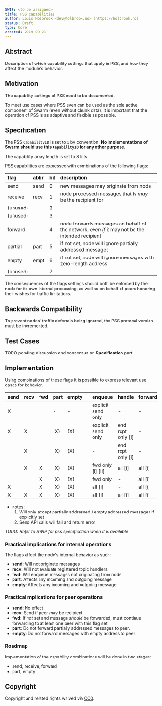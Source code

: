```yaml
---
SWIP: <to be assigned>
title: PSS capabilities
author: Louis Holbrook <dev@holbrook.no> (https://holbrook.no)
status: Draft
type: Core
created: 2019-09-21
---
```


## Abstract

Description of which capability settings that apply in PSS, and how they affect the module's behavior.

## Motivation

The capability settings of PSS need to be documented.

To meet use cases where PSS even can be used as the sole active component of Swarm (even without chunk data), it is important that the operation of PSS is as adaptive and flexible as possible.

## Specification

The PSS `CapabilityID` is set to `1` by convention. **No implementations of Swarm should use this `CapabilityID` for any other purpose.**

The capability array length is set to 8 bits.

PSS capabilities are expressed with combinations of the following flags:

|flag|abbr|bit|description|
|:---|:--|:--|:---|
|send|send|0|new messages may originate from node|
|receive|recv|1|node processed messages that is _may_ be the recipient for|
|(unused)| |2| |
|(unused)| |3| |
|forward| |4|node forwards messages on behalf of the network, _even if_ it may not be the intended recipient|
|partial|part|5|if not set, node will ignore partially addressed messages|
|empty|empt|6|if not set, node will ignore messages with zero-length address|
|(unused)| |7| |

The consequences of the flags settings should both be enforced by the node for its own internal processing, as well as on behalf of peers honoring their wishes for traffic limitations.


## Backwards Compatibility

To prevent nodes' traffic deferrals being ignored, the PSS protocol version must be incremented. 


## Test Cases

TODO pending discussion and consensus on **Specification** part


## Implementation

Using combinations of these flags it is possible to express relevant use cases for behavior.

|send|recv|fwd|part|empty| |enqueue|handle|forward|
|---|---|---|---|---|---|---|---|---|
| X |   |   | - | - | | explicit send only | - | - |
| X | X |   |(X)|(X)| | explicit send only | end rcpt only [i] | - | 
|   | X |   |(X)|(X)| | - | end rcpt only [i] | - |
|   | X | X |(X)|(X)| | fwd only [i] [ii] | all [i] | all [i] |
|   |   | X |(X)|(X)| | fwd only | - | all [i] | 
| X |   | X |(X)|(X)| | all [i] | - | all [i] | 
| X | X | X |(X)|(X)| | all [i] | all [i] | all [i] |

* notes:
  1. Will only accept partially addressed / empty addressed messages if explicitly set
  2. Send API calls will fail and return error

*TODO: Refer to SWIP for pss specification when it is available*

### Practical implications for internal operations

The flags affect the node's internal behavior as such:

* **send**: Will not originate messages
* **recv**: Will not evaluate registered topic handlers
* **fwd**: Will enqueue messages not originating from node
* **part**: Affects any incoming and outgoing message
* **empty**: Affects any incoming and outgoing message

### Practical mplications for peer operations

* **send**: No effect
* **recv**: Send if peer _may_ be recipient
* **fwd**: If _not_ set and message _should_ be forwarded, must continue forwarding to at least one peer with this flag set
* **part**: Do not forward partially addressed messages to peer.
* **empty**: Do not forward messages with empty address to peer.


### Roadmap

Implementation of the capability combinations will be done in two stages:

* send, receive, forward
* part, empty


## Copyright

Copyright and related rights waived via [CC0](https://creativecommons.org/publicdomain/zero/1.0/).

